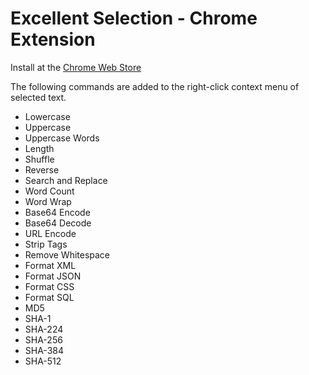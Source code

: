 Excellent Selection - Chrome Extension
======================================
Install at the [Chrome Web Store][1]

The following commands are added to the right-click context menu of selected text.
* Lowercase
* Uppercase
* Uppercase Words
* Length
* Shuffle
* Reverse
* Search and Replace
* Word Count
* Word Wrap
* Base64 Encode
* Base64 Decode
* URL Encode
* Strip Tags
* Remove Whitespace
* Format XML
* Format JSON
* Format CSS
* Format SQL
* MD5
* SHA-1
* SHA-224
* SHA-256
* SHA-384
* SHA-512

[1]: https://chrome.google.com/webstore/detail/excellent-selection/enhkggpdbpffnbhbaimnpdjbmenlhmkm